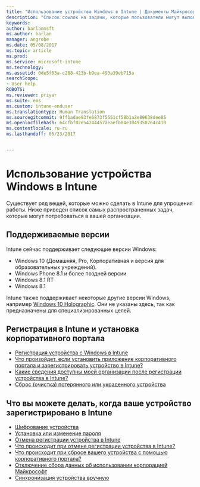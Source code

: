 ```yaml
---
title: "Использование устройства Windows в Intune | Документы Майкрософт"
description: "Список ссылок на задачи, которые пользователи могут выполнять на устройстве Windows, зарегистрированном в Intune"
keywords: 
author: barlanmsft
ms.author: barlan
manager: angrobe
ms.date: 05/08/2017
ms.topic: article
ms.prod: 
ms.service: microsoft-intune
ms.technology: 
ms.assetid: 0de5f03a-c288-423b-b9ea-493a39eb715a
searchScope:
- User help
ROBOTS: 
ms.reviewer: priyar
ms.suite: ems
ms.custom: intune-enduser
ms.translationtype: Human Translation
ms.sourcegitcommit: 9ff1adae93fe6873f5551cf58b1a2e89638dee85
ms.openlocfilehash: 64cfbf02e54244457aeaefb84e3049350764c410
ms.contentlocale: ru-ru
ms.lasthandoff: 05/23/2017


---
```


# <a name="using-your-windows-device-with-intune"></a>Использование устройства Windows в Intune

Существует ряд вещей, которые можно сделать в Intune для упрощения работы. Ниже приведен список самых распространенных задач, которые могут потребоваться в вашей организации.

## <a name="supported-versions"></a>Поддерживаемые версии

Intune сейчас поддерживает следующие версии Windows:

* Windows 10 (Домашняя, Pro, Корпоративная и версия для образовательных учреждений).
* Windows Phone 8.1 и более поздней версии
* Windows 8.1 RT
* Windows 8.1

Intune также поддерживает некоторые другие версии Windows, например [Windows 10 Holographic](https://www.microsoft.com/hololens). Они не указаны здесь, так как предназначены для специализированных целей.

## <a name="enrolling-into-intune-and-installing-the-company-portal"></a>Регистрация в Intune и установка корпоративного портала

- [Регистрация устройства с Windows в Intune](enroll-your-device-in-intune-windows.md)
- [Что произойдет, если установить приложение корпоративного портала и зарегистрировать устройство в Intune?](what-happens-if-you-install-the-company-portal-app-and-enroll-your-device-in-intune-windows.md)
- [Какие сведения доступны моей организации после регистрации устройства в Intune?](what-info-can-your-company-see-when-you-enroll-your-device-in-intune.md)
- [Сброс (очистка) потерянного или украденного устройства](reset-erase-your-device-cpwebsite.md)

## <a name="things-you-can-do-when-your-device-is-enrolled-in-intune"></a>Что вы можете делать, когда ваше устройство зарегистрировано в Intune

- [Шифрование устройства](encrypt-your-device-windows.md)
- [Установка или изменение пароля](set-or-change-your-password-windows.md)
- [Отмена регистрации устройства в Intune](unenroll-your-device-from-intune-windows.md)
- [Что происходит при отмене регистрации устройства в Intune?](what-happens-if-you-unenroll-your-device-from-intune-windows.md)
- [Что происходит при сбросе вашего устройства с помощью корпоративного портала?](what-happens-if-you-reset-your-device-using-the-company-portal-windows.md)
- [Отключение сбора данных об использовании корпорацией Майкрософт](turn-off-microsoft-usage-data-collection-windows.md)
- [Синхронизация устройства вручную](sync-your-device-manually-windows.md)

